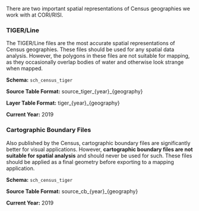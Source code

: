 There are two important spatial representations of Census geographies we work with at CORI/RISI.

### TIGER/Line

The TIGER/Line files are the most accurate spatial representations of Census geographies. These files should be used for any spatial data analysis. However, the polygons in these files are not suitable for mapping, as they occasionally overlap bodies of water and otherwise look strange when mapped.

__Schema:__ `sch_census_tiger`

__Source Table Format:__  source_tiger_{year}_{geography}

__Layer Table Format:__ tiger_{year}_{geography}

__Current Year:__ 2019

### Cartographic Boundary Files

Also published by the Census, cartographic boundary files are significantly better for visual applications. However, __cartographic boundary files are not suitable for spatial analysis__ and should never be used for such. These files should be applied as a final geometry before exporting to a mapping application.

__Schema:__ `sch_census_tiger`

__Source Table Format:__  source_cb_{year}_{geography}

__Current Year:__ 2019